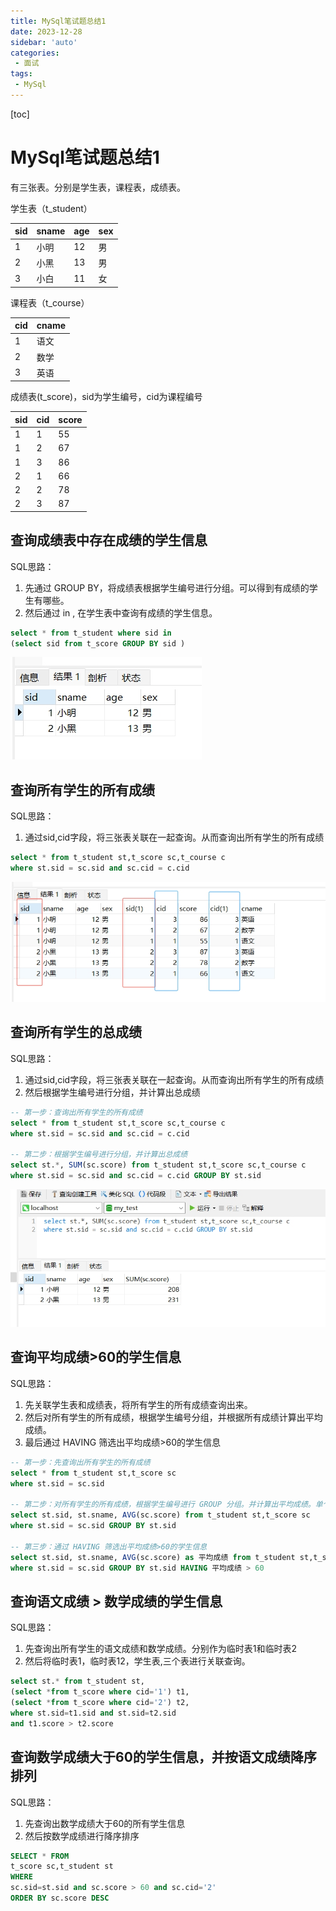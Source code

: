 ```yaml
---
title: MySql笔试题总结1
date: 2023-12-28
sidebar: 'auto'
categories: 
 - 面试
tags:
 - MySql
---
```


[toc]

# MySql笔试题总结1

有三张表。分别是学生表，课程表，成绩表。

学生表（t_student）

sid | sname | age | sex
------ | ------ | ------ | -------
1 | 小明 | 12 | 男
2 | 小黑 | 13 | 男
3 | 小白 | 11 | 女

课程表（t_course）

cid | cname 
------ | ------ 
1 | 语文
2 | 数学
3 | 英语

成绩表(t_score)，sid为学生编号，cid为课程编号

sid | cid | score 
------ | ------ | ------ 
1 | 1 | 55
1 | 2 | 67
1 | 3 | 86
2 | 1 | 66
2 | 2 | 78
2 | 3 | 87

## 查询成绩表中存在成绩的学生信息

SQL思路：
1. 先通过 GROUP BY，将成绩表根据学生编号进行分组。可以得到有成绩的学生有哪些。
2. 然后通过 in , 在学生表中查询有成绩的学生信息。

```sql
select * from t_student where sid in 
(select sid from t_score GROUP BY sid )
```

![mysql_20231228161819.png](../blog_img/mysql_20231228161819.png)

## 查询所有学生的所有成绩

SQL思路：
1. 通过sid,cid字段，将三张表关联在一起查询。从而查询出所有学生的所有成绩

```sql
select * from t_student st,t_score sc,t_course c
where st.sid = sc.sid and sc.cid = c.cid
```

![mysql_20231228161615.png](../blog_img/mysql_20231228161615.png)

## 查询所有学生的总成绩

SQL思路：
1. 通过sid,cid字段，将三张表关联在一起查询。从而查询出所有学生的所有成绩
2. 然后根据学生编号进行分组，并计算出总成绩

```sql
-- 第一步：查询出所有学生的所有成绩
select * from t_student st,t_score sc,t_course c
where st.sid = sc.sid and sc.cid = c.cid

-- 第二步：根据学生编号进行分组，并计算出总成绩
select st.*, SUM(sc.score) from t_student st,t_score sc,t_course c
where st.sid = sc.sid and sc.cid = c.cid GROUP BY st.sid 
```

![mysql_20231228173207.png](../blog_img/mysql_20231228173207.png)

## 查询平均成绩>60的学生信息

SQL思路：
1. 先关联学生表和成绩表，将所有学生的所有成绩查询出来。
2. 然后对所有学生的所有成绩，根据学生编号分组，并根据所有成绩计算出平均成绩。
3. 最后通过 HAVING 筛选出平均成绩>60的学生信息

```sql
-- 第一步：先查询出所有学生的所有成绩
select * from t_student st,t_score sc
where st.sid = sc.sid 

-- 第二步：对所有学生的所有成绩，根据学生编号进行 GROUP 分组。并计算出平均成绩。单个学生的所有成绩的平均成绩
select st.sid, st.sname, AVG(sc.score) from t_student st,t_score sc
where st.sid = sc.sid GROUP BY st.sid 

-- 第三步：通过 HAVING 筛选出平均成绩>60的学生信息
select st.sid, st.sname, AVG(sc.score) as 平均成绩 from t_student st,t_score sc
where st.sid = sc.sid GROUP BY st.sid HAVING 平均成绩 > 60
```

## 查询语文成绩 > 数学成绩的学生信息

SQL思路：
1. 先查询出所有学生的语文成绩和数学成绩。分别作为临时表1和临时表2
2. 然后将临时表1，临时表12，学生表,三个表进行关联查询。

```sql
select st.* from t_student st, 
(select *from t_score where cid='1') t1,
(select *from t_score where cid='2') t2,
where st.sid=t1.sid and st.sid=t2.sid
and t1.score > t2.score
```

## 查询数学成绩大于60的学生信息，并按语文成绩降序排列

SQL思路：
1. 先查询出数学成绩大于60的所有学生信息
2. 然后按数学成绩进行降序排序

```sql
SELECT * FROM
t_score sc,t_student st
WHERE 
sc.sid=st.sid and sc.score > 60 and sc.cid='2'
ORDER BY sc.score DESC
```


